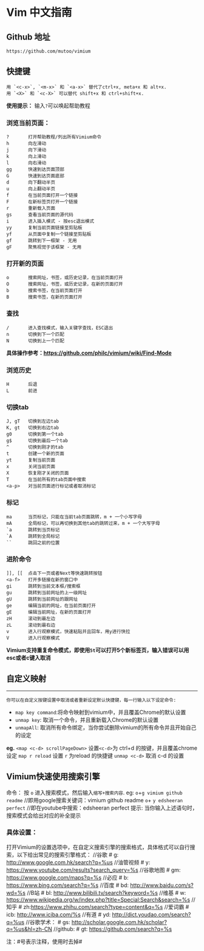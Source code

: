 # Vim 中文指南

## Github 地址
    https://github.com/mutoo/vimium
## 快捷键
    用 `<c-x>`, `<m-x>` 和 `<a-x>` 替代了ctrl+x, meta+x 和 alt+x.
    用 `<X>` 和 `<c-X>` 可以替代 shift+x 和 ctrl+shift+x.

**使用提示：**
    输入`?`可以唤起帮助教程

### 浏览当前页面：

    ?       打开帮助教程/列出所有Vimium命令
    h       向左滑动
    j       向下滑动
    k       向上滑动
    l       向右滑动
    gg      快速到达页面顶部
    G       快速到达页面底部
    d       向下翻动半页
    u       向上翻动半页
    f       在当前页面打开一个链接
    F       在新标签页打开一个链接
    r       重新载入页面
    gs      查看当前页面的源代码
    i       进入插入模式 - 按esc退出模式
    yy      复制当前页面链接至剪贴板
    yf      从页面中复制一个链接至剪贴板
    gf      跳转到下一框架 - 无用
    gF      聚焦视觉于该框架 - 无用


### 打开新的页面
    o       搜索网址，书签，或历史记录，在当前页面打开
    O       搜索网址，书签，或历史记录，在新的页面打开
    b       搜索书签，在当前页面打开
    B       搜索书签，在新的页面打开

### 查找
    /       进入查找模式，输入关键字查找，ESC退出
    n       切换到下一个匹配
    N       切换到上一个匹配
    
**具体操作参考：https://github.com/philc/vimium/wiki/Find-Mode**

### 浏览历史
    H       后退
    L       前进

### 切换tab
    J, gT   切换到左边tab
    K, gt   切换到右边tab
    g0      切换到第一个tab
    g$      切换到最后一个tab
    ^       切换到刚才的tab
    t       创建一个新的页面
    yt      复制当前页面
    x       关闭当前页面
    X       恢复刚才关闭的页面
    T       在当前所有的tab页面中搜索
    <a-p>   对当前页面进行标记或者取消标记

### 标记
    ma      当页标记，只能在当前tab页面跳转，m + 一个小写字母
    mA      全局标记，可以再切换到其他tab的跳转过来，m + 一个大写字母
    `a      跳转到当页标记
    `A      跳转到全局标记
    ``      跳回之前的位置

### 进阶命令
    ]], [[  点击下一页或者Next等快速跳转按钮
    <a-f>   打开多链接在新的窗口中
    gi      跳转到当前文本框/搜索框
    gu      跳转到当前网址的上一级网址
    gU      跳转到当前网址的跟网址
    ge      编辑当前的网址，在当前页面打开
    gE      编辑当前网址，在新的页面打开
    zH      滚动到最左边
    zL      滚动到最右边
    v       进入行观察模式，快速粘贴并且回车，用y进行快拉
    V       进入行观察模式

**Vimium支持重复命令模式，即使用`5t`可以打开5个新标签页，输入错误可以用esc或者c键入取消**

## 自定义映射
-------------------
    你可以在自定义按键设置中取消或者重新设定默认快捷键，每一行输入以下设定命令:
* `map key command`:将命令映射到vimium中，并且覆盖Chrome的默认设置
* `unmap key`: 取消一个命令，并且重新载入Chrome的默认设置
* `unmapAll`: 取消所有命令绑定，当你尝试删除vimium的所有命令并且开始自己的设定

**eg.**
    `<map <c-d> scrollPageDown>` 设置`<c-d>`为 ctrl+d 的按键，并且覆盖chrome设定
    `map r reload` 设置 `r` 为reload 的快捷键
    `unmap <c-d>` 取消 c-d 的设置


## Vimium快速使用搜索引擎
命令：
    按 `o` 进入搜索模式，然后输入`缩写+搜索内容`.
eg:
    `o`+`g vimium github readme`  //即用google搜索关键词：vimium github readme
    `o`+ `y edsheeran perfect`    //即在youtube中搜索：edsheeran perfect
提示:
    当你输入上述语句时，搜索模式会给出对应的补全提示
    
### 具体设置：   
打开Vimium的设置选项中，在自定义搜索引擎的搜索格式，具体格式可以自行搜索，以下给出常见的搜索引擎格式：
    //谷歌
    # g: http://www.google.com.hk/search?q=%us 
    //油管视频
    # y: https://www.youtube.com/results?search_query=%s 
    //谷歌地图
    # gm: https://www.google.com/maps?q=%s
    //必应 
    # b: https://www.bing.com/search?q=%s 
    //百度
    # bd: http://www.baidu.com/s?wd=%s
    //B站
    # bl: http://www.bilibili.tv/search?keyword=%s 
    //维基
    # w: https://www.wikipedia.org/w/index.php?title=Special:Search&search=%s 
    //知乎
    # zh:https://www.zhihu.com/search?type=content&q=%s
    //爱词霸
    # icb: http://www.iciba.com/%s
    //有道
    # yd: http://dict.youdao.com/search?q=%us
    //谷歌学术：
    # gs: http://scholar.google.com.hk/scholar?q=%us&hl=zh-CN
    //github:
    # gt: https://github.com/search?q=%s
    
注：#号表示注释，使用时去掉#

